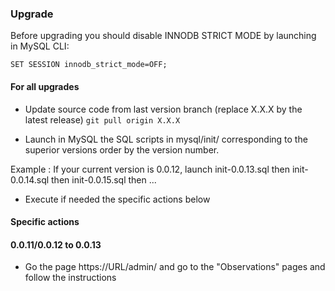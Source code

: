 ### Upgrade
Before upgrading you should disable INNODB STRICT MODE by launching in MySQL CLI:

```
SET SESSION innodb_strict_mode=OFF;
```

#### For all upgrades

* Update source code from last version branch (replace X.X.X by the latest release)
```git pull origin X.X.X```

* Launch in MySQL the SQL scripts in mysql/init/ corresponding to the superior versions order by the version number.

Example :
  If your current version is 0.0.12, launch init-0.0.13.sql then init-0.0.14.sql then init-0.0.15.sql then ...

* Execute if needed the specific actions below 

#### Specific actions

#### 0.0.11/0.0.12 to 0.0.13

* Go the page https://URL/admin/ and go to the "Observations" pages and follow the instructions


